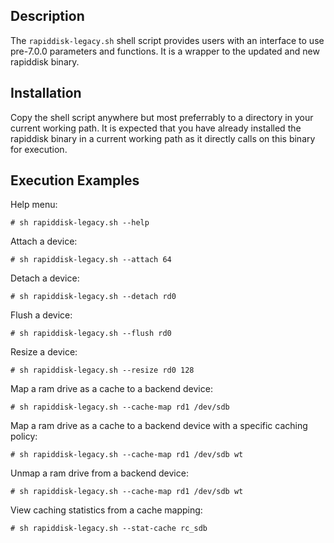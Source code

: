 Description
------------------

The `rapiddisk-legacy.sh` shell script provides users with an interface to use
pre-7.0.0 parameters and functions. It is a wrapper to the updated and new
rapiddisk binary.

Installation
------------------

Copy the shell script anywhere but most preferrably to a directory in your current
working path. It is expected that you have already installed the rapiddisk binary
in a current working path as it directly calls on this binary for execution.

Execution Examples
------------------

Help menu:

```
# sh rapiddisk-legacy.sh --help
```

Attach a device:
```
# sh rapiddisk-legacy.sh --attach 64
```

Detach a device:
```
# sh rapiddisk-legacy.sh --detach rd0
```

Flush a device:
```
# sh rapiddisk-legacy.sh --flush rd0
```

Resize a device:
```
# sh rapiddisk-legacy.sh --resize rd0 128
```

Map a ram drive as a cache to a backend device:
```
# sh rapiddisk-legacy.sh --cache-map rd1 /dev/sdb
```

Map a ram drive as a cache to a backend device with a specific caching policy:
```
# sh rapiddisk-legacy.sh --cache-map rd1 /dev/sdb wt
```

Unmap a ram drive from a backend device:
```
# sh rapiddisk-legacy.sh --cache-map rd1 /dev/sdb wt
```

View caching statistics from a cache mapping:
```
# sh rapiddisk-legacy.sh --stat-cache rc_sdb
```

